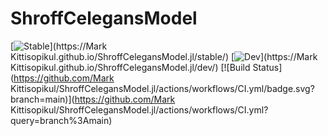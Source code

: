 # ShroffCelegansModel

[![Stable](https://img.shields.io/badge/docs-stable-blue.svg)](https://Mark Kittisopikul.github.io/ShroffCelegansModel.jl/stable/)
[![Dev](https://img.shields.io/badge/docs-dev-blue.svg)](https://Mark Kittisopikul.github.io/ShroffCelegansModel.jl/dev/)
[![Build Status](https://github.com/Mark Kittisopikul/ShroffCelegansModel.jl/actions/workflows/CI.yml/badge.svg?branch=main)](https://github.com/Mark Kittisopikul/ShroffCelegansModel.jl/actions/workflows/CI.yml?query=branch%3Amain)

